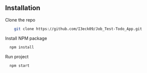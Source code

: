 ## Installation

Clone the repo

```bash
    git clone https://github.com/I3eck09/Job_Test-Todo_App.git
```

Install NPM package

```bash
  npm install 
```
    
Run project

```bash
  npm start 
```